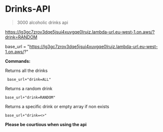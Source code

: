 # Drinks-API
>3000 alcoholic drinks api

https://lg3gc7zrov3dqe5jsui4xuvgqe0lrujz.lambda-url.eu-west-1.on.aws/?drink=RANDOM


base_url = "https://lg3gc7zrov3dqe5jsui4xuvgqe0lrujz.lambda-url.eu-west-1.on.aws/?"

<strong>Commands:</strong>

Returns all the drinks

<code> base_url+"drink=ALL"</code>

Returns a random drink

<code>base_url+"drink=RANDOM"</code>

Returns a specific drink or empty array if non exists

<code>base_url+"drink=<<DRINK>>"</code>


**Please be courtious when using the api**
